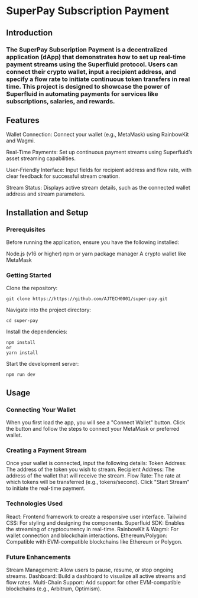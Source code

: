 #  SuperPay Subscription Payment 

## Introduction

### The SuperPay Subscription Payment is a decentralized application (dApp) that demonstrates how to set up real-time payment streams using the Superfluid protocol. Users can connect their crypto wallet, input a recipient address, and specify a flow rate to initiate continuous token transfers in real time. This project is designed to showcase the power of Superfluid in automating payments for services like subscriptions, salaries, and rewards.

## Features

Wallet Connection: Connect your wallet (e.g., MetaMask) using RainbowKit and Wagmi.

Real-Time Payments: Set up continuous payment streams using Superfluid’s asset streaming capabilities.

User-Friendly Interface: Input fields for recipient address and flow rate, with clear feedback for successful stream creation.

Stream Status: Displays active stream details, such as the connected wallet address and stream parameters.


## Installation and Setup

### Prerequisites
Before running the application, ensure you have the following installed:

Node.js (v16 or higher)
npm or yarn package manager
A crypto wallet like MetaMask

### Getting Started

Clone the repository:

```
git clone https://https://github.com/AJTECH0001/super-pay.git
```

Navigate into the project directory:

```
cd super-pay
```

Install the dependencies:

```
npm install
or
yarn install
```

Start the development server:

```
npm run dev
```

## Usage

### Connecting Your Wallet
When you first load the app, you will see a "Connect Wallet" button.
Click the button and follow the steps to connect your MetaMask or preferred wallet.

### Creating a Payment Stream

Once your wallet is connected, input the following details:
Token Address: The address of the token you wish to stream.
Recipient Address: The address of the wallet that will receive the stream.
Flow Rate: The rate at which tokens will be transferred (e.g., tokens/second).
Click "Start Stream" to initiate the real-time payment.

### Technologies Used

React: Frontend framework to create a responsive user interface.
Tailwind CSS: For styling and designing the components.
Superfluid SDK: Enables the streaming of cryptocurrency in real-time.
RainbowKit & Wagmi: For wallet connection and blockchain interactions.
Ethereum/Polygon: Compatible with EVM-compatible blockchains like Ethereum or Polygon.

### Future Enhancements

Stream Management: Allow users to pause, resume, or stop ongoing streams.
Dashboard: Build a dashboard to visualize all active streams and flow rates.
Multi-Chain Support: Add support for other EVM-compatible blockchains (e.g., Arbitrum, Optimism).